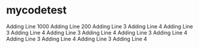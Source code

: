 # mycodetest
Adding Line 1000
Adding Line 200
Adding Line 3
Adding Line 4
Adding Line 3
Adding Line 4
Adding Line 3
Adding Line 4
Adding Line 3
Adding Line 4
Adding Line 3
Adding Line 4
Adding Line 3
Adding Line 4
